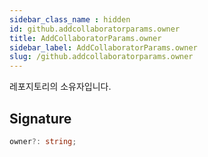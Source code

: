 ```yaml
---
sidebar_class_name : hidden
id: github.addcollaboratorparams.owner
title: AddCollaboratorParams.owner
sidebar_label: AddCollaboratorParams.owner
slug: /github.addcollaboratorparams.owner
---
```






레포지토리의 소유자입니다.

## Signature

```typescript
owner?: string;
```
